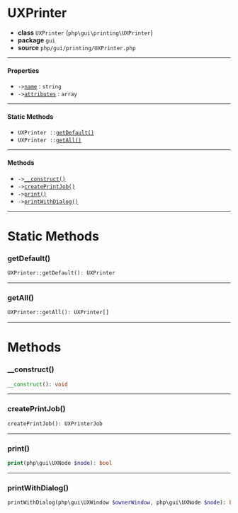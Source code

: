 # UXPrinter

- **class** `UXPrinter` (`php\gui\printing\UXPrinter`)
- **package** `gui`
- **source** `php/gui/printing/UXPrinter.php`

---

#### Properties

- `->`[`name`](#prop-name) : `string`
- `->`[`attributes`](#prop-attributes) : `array`

---

#### Static Methods

- `UXPrinter ::`[`getDefault()`](#method-getdefault)
- `UXPrinter ::`[`getAll()`](#method-getall)

---

#### Methods

- `->`[`__construct()`](#method-__construct)
- `->`[`createPrintJob()`](#method-createprintjob)
- `->`[`print()`](#method-print)
- `->`[`printWithDialog()`](#method-printwithdialog)

---
# Static Methods

<a name="method-getdefault"></a>

### getDefault()
```php
UXPrinter::getDefault(): UXPrinter
```

---

<a name="method-getall"></a>

### getAll()
```php
UXPrinter::getAll(): UXPrinter[]
```

---
# Methods

<a name="method-__construct"></a>

### __construct()
```php
__construct(): void
```

---

<a name="method-createprintjob"></a>

### createPrintJob()
```php
createPrintJob(): UXPrinterJob
```

---

<a name="method-print"></a>

### print()
```php
print(php\gui\UXNode $node): bool
```

---

<a name="method-printwithdialog"></a>

### printWithDialog()
```php
printWithDialog(php\gui\UXWindow $ownerWindow, php\gui\UXNode $node): bool
```